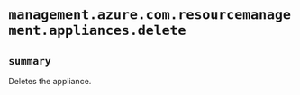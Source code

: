 # `management.azure.com.resourcemanagement.appliances.delete`

## `summary`
Deletes the appliance.


